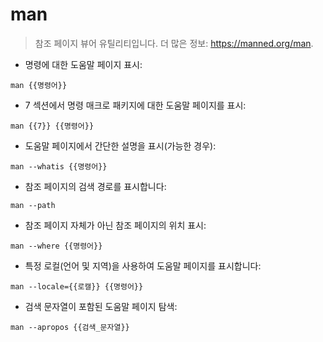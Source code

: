 # man

> 참조 페이지 뷰어 유틸리티입니다.
> 더 많은 정보: <https://manned.org/man>.

- 명령에 대한 도움말 페이지 표시:

`man {{명령어}}`

- 7 섹션에서 명령 매크로 패키지에 대한 도움말 페이지를 표시:

`man {{7}} {{명령어}}`

- 도움말 페이지에서 간단한 설명을 표시(가능한 경우):

`man --whatis {{명령어}}`

- 참조 페이지의 검색 경로를 표시합니다:

`man --path`

- 참조 페이지 자체가 아닌 참조 페이지의 위치 표시:

`man --where {{명령어}}`

- 특정 로컬(언어 및 지역)을 사용하여 도움말 페이지를 표시합니다:

`man --locale={{로캘}} {{명령어}}`

- 검색 문자열이 포함된 도움말 페이지 탐색:

`man --apropos {{검색_문자열}}`
